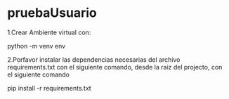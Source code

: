 # pruebaUsuario


1.Crear Ambiente virtual con:

python -m venv env

2.Porfavor instalar las dependencias necesarias del archivo requirements.txt con el siguiente comando, desde la raiz del projecto, con el siguiente comando

pip install -r requirements.txt

